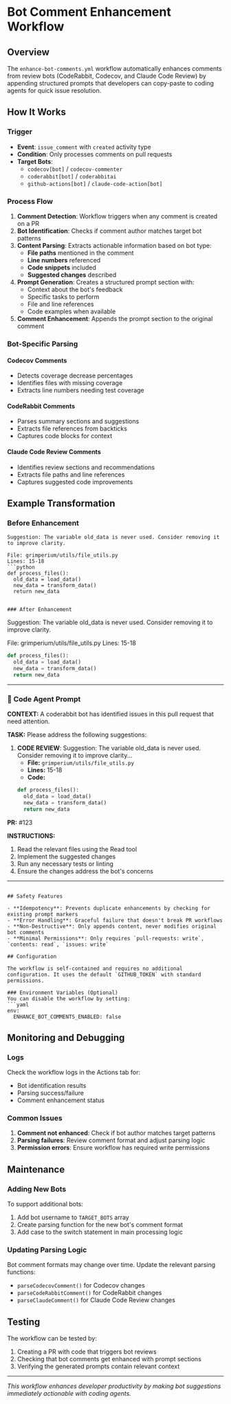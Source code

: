 # Bot Comment Enhancement Workflow

## Overview

The `enhance-bot-comments.yml` workflow automatically enhances comments from review bots (CodeRabbit, Codecov, and Claude Code Review) by appending structured prompts that developers can copy-paste to coding agents for quick issue resolution.

## How It Works

### Trigger
- **Event**: `issue_comment` with `created` activity type
- **Condition**: Only processes comments on pull requests
- **Target Bots**: 
  - `codecov[bot]` / `codecov-commenter`
  - `coderabbit[bot]` / `coderabbitai` 
  - `github-actions[bot]` / `claude-code-action[bot]`

### Process Flow

1. **Comment Detection**: Workflow triggers when any comment is created on a PR
2. **Bot Identification**: Checks if comment author matches target bot patterns
3. **Content Parsing**: Extracts actionable information based on bot type:
   - **File paths** mentioned in the comment
   - **Line numbers** referenced
   - **Code snippets** included
   - **Suggested changes** described
4. **Prompt Generation**: Creates a structured prompt section with:
   - Context about the bot's feedback
   - Specific tasks to perform
   - File and line references
   - Code examples when available
5. **Comment Enhancement**: Appends the prompt section to the original comment

### Bot-Specific Parsing

#### Codecov Comments
- Detects coverage decrease percentages
- Identifies files with missing coverage
- Extracts line numbers needing test coverage

#### CodeRabbit Comments  
- Parses summary sections and suggestions
- Extracts file references from backticks
- Captures code blocks for context

#### Claude Code Review Comments
- Identifies review sections and recommendations
- Extracts file paths and line references
- Captures suggested code improvements

## Example Transformation

### Before Enhancement
```
Suggestion: The variable old_data is never used. Consider removing it to improve clarity.

File: grimperium/utils/file_utils.py
Lines: 15-18
```python
def process_files():
  old_data = load_data()
  new_data = transform_data()
  return new_data
```
```

### After Enhancement
```
Suggestion: The variable old_data is never used. Consider removing it to improve clarity.

File: grimperium/utils/file_utils.py
Lines: 15-18
```python
def process_files():
  old_data = load_data()
  new_data = transform_data()
  return new_data
```

---
### 🤖 Code Agent Prompt

**CONTEXT:** A coderabbit bot has identified issues in this pull request that need attention.

**TASK:** Please address the following suggestions:

1. **CODE REVIEW**: Suggestion: The variable old_data is never used. Consider removing it to improve clarity...
   - **File:** `grimperium/utils/file_utils.py`
   - **Lines:** 15-18
   - **Code:**
   ```python
   def process_files():
     old_data = load_data()
     new_data = transform_data()
     return new_data
   ```

**PR:** #123

**INSTRUCTIONS:** 
1. Read the relevant files using the Read tool
2. Implement the suggested changes
3. Run any necessary tests or linting
4. Ensure the changes address the bot's concerns

---
```

## Safety Features

- **Idempotency**: Prevents duplicate enhancements by checking for existing prompt markers
- **Error Handling**: Graceful failure that doesn't break PR workflows
- **Non-Destructive**: Only appends content, never modifies original bot comments
- **Minimal Permissions**: Only requires `pull-requests: write`, `contents: read`, `issues: write`

## Configuration

The workflow is self-contained and requires no additional configuration. It uses the default `GITHUB_TOKEN` with standard permissions.

### Environment Variables (Optional)
You can disable the workflow by setting:
```yaml
env:
  ENHANCE_BOT_COMMENTS_ENABLED: false
```

## Monitoring and Debugging

### Logs
Check the workflow logs in the Actions tab for:
- Bot identification results
- Parsing success/failure
- Comment enhancement status

### Common Issues
1. **Comment not enhanced**: Check if bot author matches target patterns
2. **Parsing failures**: Review comment format and adjust parsing logic
3. **Permission errors**: Ensure workflow has required write permissions

## Maintenance

### Adding New Bots
To support additional bots:
1. Add bot username to `TARGET_BOTS` array
2. Create parsing function for the new bot's comment format
3. Add case to the switch statement in main processing logic

### Updating Parsing Logic
Bot comment formats may change over time. Update the relevant parsing functions:
- `parseCodecovComment()` for Codecov changes
- `parseCodeRabbitComment()` for CodeRabbit changes  
- `parseClaudeComment()` for Claude Code Review changes

## Testing

The workflow can be tested by:
1. Creating a PR with code that triggers bot reviews
2. Checking that bot comments get enhanced with prompt sections
3. Verifying the generated prompts contain relevant context

---

*This workflow enhances developer productivity by making bot suggestions immediately actionable with coding agents.*